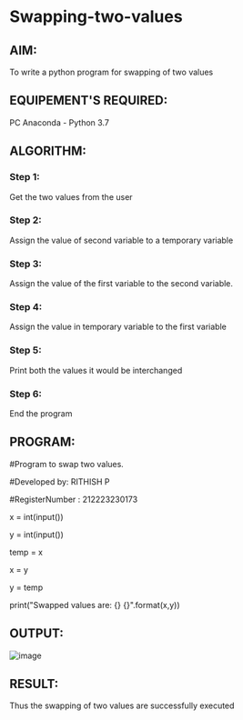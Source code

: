 # Swapping-two-values
## AIM:
To write a python program for swapping of two values
## EQUIPEMENT'S REQUIRED: 
PC
Anaconda - Python 3.7
## ALGORITHM: 
### Step 1:
Get the two values from the user
### Step 2: 
Assign the value of second variable to a temporary variable 
### Step 3: 
Assign the value of the first variable to the second variable.
### Step 4:  
Assign the value in temporary variable to the first variable
### Step 5: 
Print both the values it would be interchanged
### Step 6: 
End the program
## PROGRAM:
#Program to swap two values.

#Developed by: RITHISH P

#RegisterNumber : 212223230173

x = int(input())

y = int(input())

temp = x

x = y

y = temp

print("Swapped values are: {} {}".format(x,y))

## OUTPUT:
![image](https://github.com/RITHISHlearn/Swapping-two-values/assets/145446645/2e8cdfd7-e3f5-4b9f-a2b6-2e61f6590bac)





## RESULT:
Thus the swapping of two values are successfully executed



